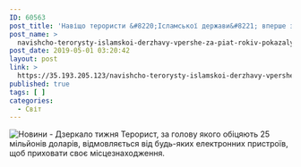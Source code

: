 ```yaml
---
ID: 60563
post_title: 'Навіщо терористи &#8220;Ісламської держави&#8221; вперше за п&#8217;ять років показали на відео свого ватажка'
post_name: >
  navishcho-terorysty-islamskoi-derzhavy-vpershe-za-piat-rokiv-pokazaly-na-video-svoho-vatazhka
post_date: 2019-05-01 03:20:42
layout: post
link: >
  https://35.193.205.123/navishcho-terorysty-islamskoi-derzhavy-vpershe-za-piat-rokiv-pokazaly-na-video-svoho-vatazhka/
published: true
tags: [ ]
categories:
  - Світ
---
```

 <img src="https://image.zn.ua/media/images/645x426/May2019/229300.jpg" alt="Новини - Дзеркало тижня"/> Терорист, за голову якого обіцяють 25 мільйонів доларів, відмовляється від будь-яких електронних пристроїв, щоб приховати своє місцезнаходження. 